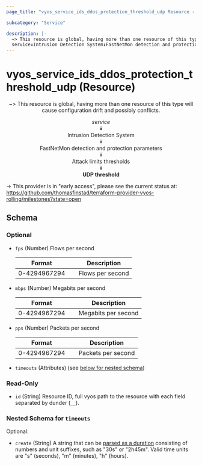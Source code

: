 ```yaml
---
page_title: "vyos_service_ids_ddos_protection_threshold_udp Resource - vyos"

subcategory: "Service"

description: |- 
  ~> This resource is global, having more than one resource of this type will cause configuration drift and possibly conflicts.
  service⯯Intrusion Detection System⯯FastNetMon detection and protection parameters⯯Attack limits thresholds⯯UDP threshold
---
```


# vyos_service_ids_ddos_protection_threshold_udp (Resource)
<center>

~> This resource is global, having more than one resource of this type will cause configuration drift and possibly conflicts.

*service*  
⯯  
Intrusion Detection System  
⯯  
FastNetMon detection and protection parameters  
⯯  
Attack limits thresholds  
⯯  
**UDP threshold**


</center>

-> This provider is in "early access", please see the current status at: https://github.com/thomasfinstad/terraform-provider-vyos-rolling/milestones?state=open

## Schema

### Optional

- `fps` (Number) Flows per second

    |Format        &emsp;|Description       |
    |----------------|--------------------|
    |0-4294967294  &emsp;|Flows per second  |
- `mbps` (Number) Megabits per second

    |Format        &emsp;|Description          |
    |----------------|-----------------------|
    |0-4294967294  &emsp;|Megabits per second  |
- `pps` (Number) Packets per second

    |Format        &emsp;|Description         |
    |----------------|----------------------|
    |0-4294967294  &emsp;|Packets per second  |
- `timeouts` (Attributes) (see [below for nested schema](#nestedatt--timeouts))

### Read-Only

- `id` (String) Resource ID, full vyos path to the resource with each field separated by dunder (`__`).

<a id="nestedatt--timeouts"></a>
### Nested Schema for `timeouts`

Optional:

- `create` (String) A string that can be [parsed as a duration](https://pkg.go.dev/time#ParseDuration) consisting of numbers and unit suffixes, such as &#34;30s&#34; or &#34;2h45m&#34;. Valid time units are &#34;s&#34; (seconds), &#34;m&#34; (minutes), &#34;h&#34; (hours).  
